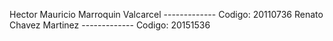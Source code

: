 Hector Mauricio Marroquin Valcarcel ------------- Codigo: 20110736
Renato Chavez Martinez              ------------- Codigo: 20151536
